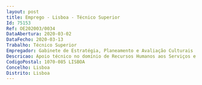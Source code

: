 ```yaml
--- 
layout: post
title: Emprego - Lisboa - Técnico Superior
Id: 75153
Ref: OE202003/0034
DataAbertura: 2020-03-02
DataFecho: 2020-03-13
Trabalho: Técnico Superior
Empregador: Gabinete de Estratégia, Planeamento e Avaliação Culturais
Descricao: Apoio técnico no domínio de Recursos Humanos aos Serviços e Organismos da área da Cultura, designadamente no âmbito do Regime Jurídico da Função Pública Apoio jurídico aos Serviços e Organismos da área da Cultura, designadamente na elaboração de pareceres, informações, estudos, relatórios de natureza jurídica, na participação, preparação, elaboração e análise de diplomas legais  na promoção de medidas ou alterações legislativas e regulamentares nos domínios de ação do GEPAC Apoio no contencioso e pré contencioso aos Serviços e Organismos da área da Cultura, designadamente na representação judiciária dos Serviços e Organismos da área da Cultura.Elaboração de estudos e realização de projetos na área da avaliação de impacto legislativo e acompanhamento na implementação de medidas legislativas Apoio técnico no domínio do Direito de Autor e Direitos Conexos, designadamente na promoção de medidas de proteção dos direitos de autor e direitos conexos, na adoção de medidas legislativas neste domínio e na participação em reuniões nacionais e internacionais.
CodigoPostal: 1070-085 LISBOA
Concelho: Lisboa
Distrito: Lisboa
--- 
```

